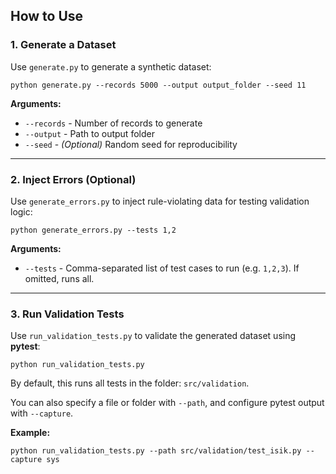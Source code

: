 ## How to Use

### 1. Generate a Dataset

Use `generate.py` to generate a synthetic dataset:

```
python generate.py --records 5000 --output output_folder --seed 11
```

**Arguments:**
- `--records` - Number of records to generate  
- `--output` - Path to output folder  
- `--seed` - *(Optional)* Random seed for reproducibility

---

### 2. Inject Errors (Optional)

Use `generate_errors.py` to inject rule-violating data for testing validation logic:

```
python generate_errors.py --tests 1,2
```

**Arguments:**
- `--tests` - Comma-separated list of test cases to run (e.g. `1,2,3`). If omitted, runs all.

---

### 3. Run Validation Tests

Use `run_validation_tests.py` to validate the generated dataset using **pytest**:

```
python run_validation_tests.py
```

By default, this runs all tests in the folder: `src/validation`.

You can also specify a file or folder with `--path`, and configure pytest output with `--capture`.

**Example:**

```
python run_validation_tests.py --path src/validation/test_isik.py --capture sys
```
